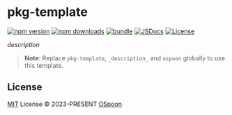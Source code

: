 # pkg-template

[![npm version][npm-version-src]][npm-version-href]
[![npm downloads][npm-downloads-src]][npm-downloads-href]
[![bundle][bundle-src]][bundle-href]
[![JSDocs][jsdocs-src]][jsdocs-href]
[![License][license-src]][license-href]

_description_

> **Note**:
> Replace `pkg-template`, `_description_` and `ospoon` globally to use this template.

## License

[MIT](./LICENSE) License © 2023-PRESENT [OSpoon](https://github.com/ospoon)

<!-- Badges -->
[npm-version-src]: https://img.shields.io/npm/v/pkg-template?style=flat&colorA=080f12&colorB=1fa669
[npm-version-href]: https://npmjs.com/package/pkg-template
[npm-downloads-src]: https://img.shields.io/npm/dm/pkg-template?style=flat&colorA=080f12&colorB=1fa669
[npm-downloads-href]: https://npmjs.com/package/pkg-template
[bundle-src]: https://img.shields.io/bundlephobia/minzip/pkg-template?style=flat&colorA=080f12&colorB=1fa669&label=minzip
[bundle-href]: https://bundlephobia.com/result?p=pkg-template
[license-src]: https://img.shields.io/github/license/antfu/pkg-template.svg?style=flat&colorA=080f12&colorB=1fa669
[license-href]: https://github.com/antfu/pkg-template/blob/main/LICENSE
[jsdocs-src]: https://img.shields.io/badge/jsdocs-reference-080f12?style=flat&colorA=080f12&colorB=1fa669
[jsdocs-href]: https://www.jsdocs.io/package/pkg-template
